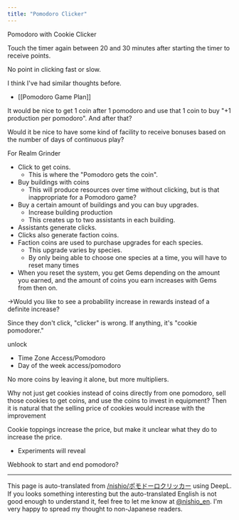```yaml
---
title: "Pomodoro Clicker"
---
```


Pomodoro with Cookie Clicker

Touch the timer again between 20 and 30 minutes after starting the timer to receive points.

No point in clicking fast or slow.

I think I've had similar thoughts before.
- [[Pomodoro Game Plan]]

It would be nice to get 1 coin after 1 pomodoro and use that 1 coin to buy "+1 production per pomodoro".
And after that?

Would it be nice to have some kind of facility to receive bonuses based on the number of days of continuous play?

For Realm Grinder
- Click to get coins.
    - This is where the "Pomodoro gets the coin".
- Buy buildings with coins
    - This will produce resources over time without clicking, but is that inappropriate for a Pomodoro game?
- Buy a certain amount of buildings and you can buy upgrades.
    - Increase building production
    - This creates up to two assistants in each building.
- Assistants generate clicks.
- Clicks also generate faction coins.
- Faction coins are used to purchase upgrades for each species.
    - This upgrade varies by species.
    - By only being able to choose one species at a time, you will have to reset many times
- When you reset the system, you get Gems depending on the amount you earned, and the amount of coins you earn increases with Gems from then on.


→Would you like to see a probability increase in rewards instead of a definite increase?

Since they don't click, "clicker" is wrong.
If anything, it's "cookie pomodorer."

unlock
- Time Zone Access/Pomodoro
- Day of the week access/pomodoro

No more coins by leaving it alone, but more multipliers.

Why not just get cookies instead of coins directly from one pomodoro, sell those cookies to get coins, and use the coins to invest in equipment?
Then it is natural that the selling price of cookies would increase with the improvement

Cookie toppings increase the price, but make it unclear what they do to increase the price.
- Experiments will reveal

Webhook to start and end pomodoro?



---
This page is auto-translated from [/nishio/ポモドーロクリッカー](https://scrapbox.io/nishio/ポモドーロクリッカー) using DeepL. If you looks something interesting but the auto-translated English is not good enough to understand it, feel free to let me know at [@nishio_en](https://twitter.com/nishio_en). I'm very happy to spread my thought to non-Japanese readers.